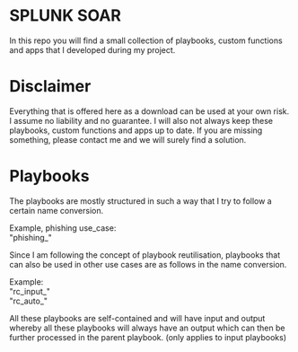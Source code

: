 <h1>SPLUNK SOAR</h1>
In this repo you will find a small collection of playbooks, custom functions and apps that I developed during my project.

<h1>Disclaimer</h1>
Everything that is offered here as a download can be used at your own risk. I assume no liability and no guarantee. I will also not always keep these playbooks, custom functions and apps up to date. If you are missing something, please contact me and we will surely find a solution.

<h1>Playbooks</h1>
The playbooks are mostly structured in such a way that I try to follow a certain name conversion.

Example, phishing use_case:<br>
"phishing_<name>"

Since I am following the concept of playbook reutilisation, playbooks that can also be used in other use cases are as follows in the name conversion. 

Example:<br>
"rc_input_<name>"<br>
"rc_auto_<name>"

All these playbooks are self-contained and will have input and output whereby all these playbooks will always have an output which can then be further processed in the parent playbook. (only applies to input playbooks)
